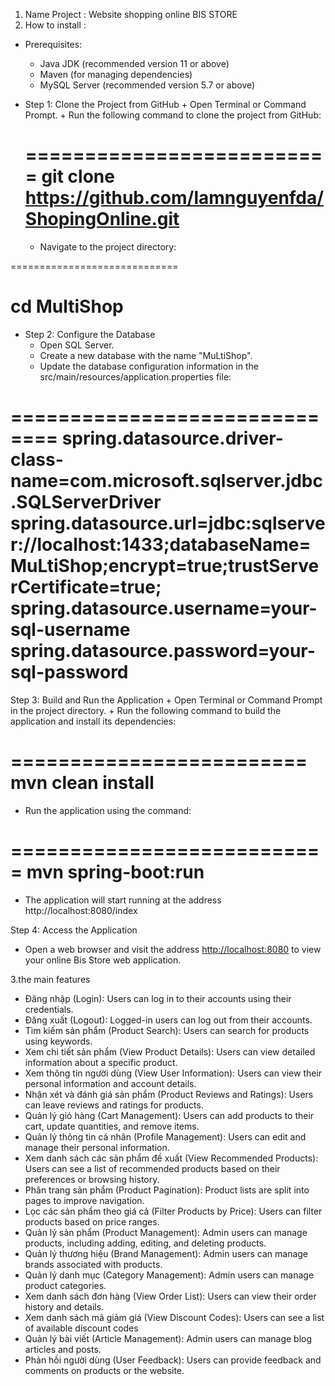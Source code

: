 1. Name Project : Website shopping online BIS STORE
2. How to install :
  -  Prerequisites:
      +  Java JDK (recommended version 11 or above)
      +  Maven (for managing dependencies)
      + MySQL Server (recommended version 5.7 or above)
- Step 1: Clone the Project from GitHub
      + Open Terminal or Command Prompt.
      +  Run the following command to clone the project from GitHub:
  
  ==========================
git clone https://github.com/lamnguyenfda/ShopingOnline.git
  ==========================
  
    + Navigate to the project directory:

 =============================
 
  cd MultiShop
 =============================
- Step 2: Configure the Database
   + Open SQL Server.
   + Create a new database with the name "MuLtiShop".
   + Update the database configuration information in the src/main/resources/application.properties file:
     
==============================
spring.datasource.driver-class-name=com.microsoft.sqlserver.jdbc.SQLServerDriver
spring.datasource.url=jdbc:sqlserver://localhost:1433;databaseName=MuLtiShop;encrypt=true;trustServerCertificate=true;
spring.datasource.username=your-sql-username
spring.datasource.password=your-sql-password
=============================

Step 3: Build and Run the Application
    +  Open Terminal or Command Prompt in the project directory.
    +  Run the following command to build the application and install its dependencies:
     
  =========================
     mvn clean install
  ==========================
  
  + Run the application using the command:

===========================
mvn spring-boot:run
===========================

   + The application will start running at the address http://localhost:8080/index

Step 4: Access the Application
  +  Open a web browser and visit the address [http://localhost:8080](http://localhost:8080/index) to view your online Bis Store web application.

3.the main features 
- Đăng nhập (Login): Users can log in to their accounts using their credentials.
- Đăng xuất (Logout): Logged-in users can log out from their accounts.
- Tìm kiếm sản phẩm (Product Search): Users can search for products using keywords.
- Xem chi tiết sản phẩm (View Product Details): Users can view detailed information about a specific product.
- Xem thông tin người dùng (View User Information): Users can view their personal information and account details.
- Nhận xét và đánh giá sản phẩm (Product Reviews and Ratings): Users can leave reviews and ratings for products.
- Quản lý giỏ hàng (Cart Management): Users can add products to their cart, update quantities, and remove items.
- Quản lý thông tin cá nhân (Profile Management): Users can edit and manage their personal information.
- Xem danh sách các sản phẩm đề xuất (View Recommended Products): Users can see a list of recommended products based on their preferences or browsing history.
- Phân trang sản phẩm (Product Pagination): Product lists are split into pages to improve navigation.
- Lọc các sản phẩm theo giá cả (Filter Products by Price): Users can filter products based on price ranges.
- Quản lý sản phẩm (Product Management): Admin users can manage products, including adding, editing, and deleting products.
- Quản lý thương hiệu (Brand Management): Admin users can manage brands associated with products.
- Quản lý danh mục (Category Management): Admin users can manage product categories.
- Xem danh sách đơn hàng (View Order List): Users can view their order history and details.
- Xem danh sách mã giảm giá (View Discount Codes): Users can see a list of available discount codes
- Quản lý bài viết (Article Management): Admin users can manage blog articles and posts.
- Phản hồi người dùng (User Feedback): Users can provide feedback and comments on products or the website.

